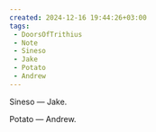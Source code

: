 ```yaml
---
created: 2024-12-16 19:44:26+03:00
tags:
 - DoorsOfTrithius
 - Note
 - Sineso
 - Jake
 - Potato
 - Andrew
---
```


Sineso — Jake.

Potato — Andrew.